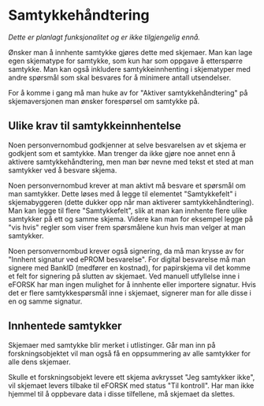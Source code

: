 # Samtykkehåndtering

*Dette er planlagt funksjonalitet og er ikke tilgjengelig ennå.*

Ønsker man å innhente samtykke gjøres dette med skjemaer. Man kan lage egen skjematype for samtykke, som kun har som oppgave å etterspørre samtykke. Man kan også inkludere samtykkeinnhenting i skjematyper med andre spørsmål som skal besvares for å minimere antall utsendelser.

For å komme i gang må man huke av for "Aktiver samtykkehåndtering" på skjemaversjonen man ønsker forespørsel om samtykke på.

## Ulike krav til samtykkeinnhentelse

Noen personvernombud godkjenner at selve besvarelsen av et skjema er godkjent som et samtykke. 
Man trenger da ikke gjøre noe annet enn å aktivere samtykkehåndtering, men man bør nevne med tekst et sted at man samtykker ved å besvare skjema.

Noen personvernombud krever at man aktivt må besvare et spørsmål om man samtykker. 
Dette løses med å legge til elementet "Samtykkefelt" i skjemabyggeren (dette dukker opp når man aktiverer samtykkehåndtering). 
Man kan legge til flere "Samtykkefelt", slik at man kan innhente flere ulike samtykker på ett og samme skjema.
Videre kan man for eksempel legge på "vis hvis" regler som viser frem spørsmålene kun hvis man velger at man samtykker.

Noen personvernombud krever også signering, da må man krysse av for "Innhent signatur ved ePROM besvarelse".
For digital besvarelse må man signere med BankID (medfører en kostnad), for papirskjema
vil det komme et felt for signering på slutten av skjemaet. Ved manuell utfyllelse inne i eFORSK har man ingen mulighet for å innhente eller importere signatur.
Hvis det er flere samtykkespørsmål inne i skjemaet, signerer man for alle disse i en og samme signatur.

## Innhentede samtykker

Skjemaer med samtykke blir merket i utlistinger. Går man inn på forskningsobjektet vil man også få en oppsummering av alle samtykker for alle dens skjemaer. 

Skulle et forskningsobjekt levere ett skjema avkrysset "Jeg samtykker ikke", vil skjemaet levers tilbake til eFORSK med status "Til kontroll". Har man ikke hjemmel til å oppbevare data i disse tilfellene, må skjemaet da slettes.
